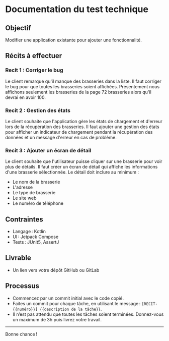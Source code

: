 # Documentation du test technique

## Objectif

Modifier une application existante pour ajouter une fonctionnalité.

## Récits à effectuer

### Recit 1 : Corriger le bug
Le client remarque qu'il manque des brasseries dans la liste. Il faut corriger le bug pour que toutes les brasseries soient affichées. 
Présentement nous affichons seulement les brasseries de la page 72 brasseries alors qu'il devrai en avoir 100.

### Recit 2 : Gestion des états
Le client souhaite que l'application gère les états de chargement et d'erreur lors de la récupération des brasseries.
Il faut ajouter une gestion des états pour afficher un indicateur de chargement pendant la récupération des données et un message d'erreur en cas de problème.

### Recit 3 : Ajouter un écran de détail
Le client souhaite que l'utilisateur puisse cliquer sur une brasserie pour voir plus de détails. Il faut créer un écran de détail qui affiche les informations d'une brasserie sélectionnée.
Le détail doit inclure au minimum :
- Le nom de la brasserie
- L'adresse
- Le type de brasserie
- Le site web
- Le numéro de téléphone

## Contraintes

- Langage : Kotlin
- UI : Jetpack Compose
- Tests : JUnit5, AssertJ

## Livrable

- Un lien vers votre dépôt GitHub ou GitLab

## Processus

- Commencez par un commit initial avec le code copié.
- Faites un commit pour chaque tâche, en utilisant le message : `[RECIT-{{numéro}}] {{description de la tâche}}`.
- Il n’est pas attendu que toutes les tâches soient terminées. Donnez-vous un maximum de 3h puis livrez votre travail.

---

Bonne chance !